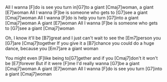 All I wanna [F]do is see you turn in[G7]to a giant [Cmaj7]woman, a giant [E7]woman
All I wanna [F]be is someone who gets to [G7]see a giant [Cmaj7]woman
All I wanna [F]do is help you turn [G7]into a giant [Cmaj7]woman
A giant [E7]woman
All I wanna [F]be is someone who gets to [G7]see a giant [Cmaj7]woman

Oh, I know it'll be [B7]great and I just can't wait
to see the [Em7]person you [G7]are [Cmaj7]together
If you give it a [B7]chance you could do a huge dance,
because you [Em7]are a giant woman

You might even [F]like being to[G7]gether and if you [Cmaj7]don't it won't be [E7]forever
But if it were [F]me I'd really wanna [G7]be a giant [Cmaj7]woman
A giant [E7]woman
All I wanna [F]do is see you turn [G7]into a giant [Cmaj7]woman
